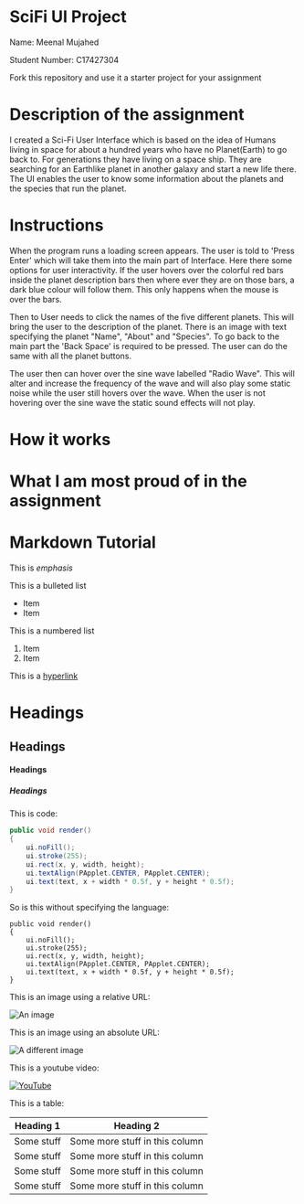 # SciFi UI Project

Name: Meenal Mujahed

Student Number: C17427304

Fork this repository and use it a starter project for your assignment

# Description of the assignment
I created a Sci-Fi User Interface which is based on the idea of Humans living in space for about a hundred years who have no Planet(Earth) to go back to. For generations they have living on a space ship. They are searching for an Earthlike planet in another galaxy and start a new life there. The UI enables the user to know some information about the planets and the species that run the planet.

# Instructions
When the program runs a loading screen appears. The user is told to 'Press Enter' which will take them into the main part of Interface. Here there some options for user interactivity. If the user hovers over the colorful red bars inside the planet description bars then where ever they are on those bars, a dark blue colour will follow them. This only happens when the mouse is over the bars.

Then to User needs to click the names of the five different planets. This will bring the user to the description of the planet. There is an image with text specifying the planet "Name", "About" and "Species". To go back to the main part the 'Back Space' is required to be pressed. The user can do the same with all the planet buttons.   

The user then can hover over the sine wave labelled "Radio Wave". This will alter and increase the frequency of the wave and will also play some static noise while the user still hovers over the wave. When the user is not hovering over the sine wave the static sound effects will not play.
# How it works

# What I am most proud of in the assignment

# Markdown Tutorial

This is *emphasis*

This is a bulleted list

- Item
- Item

This is a numbered list

1. Item
1. Item

This is a [hyperlink](http://bryanduggan.org)

# Headings
## Headings
#### Headings
##### Headings

This is code:

```Java
public void render()
{
	ui.noFill();
	ui.stroke(255);
	ui.rect(x, y, width, height);
	ui.textAlign(PApplet.CENTER, PApplet.CENTER);
	ui.text(text, x + width * 0.5f, y + height * 0.5f);
}
```

So is this without specifying the language:

```
public void render()
{
	ui.noFill();
	ui.stroke(255);
	ui.rect(x, y, width, height);
	ui.textAlign(PApplet.CENTER, PApplet.CENTER);
	ui.text(text, x + width * 0.5f, y + height * 0.5f);
}
```

This is an image using a relative URL:

![An image](images/p8.png)

This is an image using an absolute URL:

![A different image](https://bryanduggandotorg.files.wordpress.com/2019/02/infinite-forms-00045.png?w=595&h=&zoom=2)

This is a youtube video:

[![YouTube](http://img.youtube.com/vi/J2kHSSFA4NU/0.jpg)](https://www.youtube.com/watch?v=J2kHSSFA4NU)

This is a table:

| Heading 1 | Heading 2 |
|-----------|-----------|
|Some stuff | Some more stuff in this column |
|Some stuff | Some more stuff in this column |
|Some stuff | Some more stuff in this column |
|Some stuff | Some more stuff in this column |

